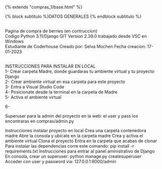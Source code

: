 {% extends "compras_1/base.html" %}

{% block subtitulo %}DATOS GENERALES {% endblock subtitulo %}

<br>
Pagina de compra de berries (en contruccion)
<br>
Codigo Python 3.11/Django GIT Version 2.39.0 trabajado desde  VSC en Windows
<br>
Estudiante de Coderhouse
Creado por: Selva Mochen
Fecha creacion: 17-01-2023
<br>
<br>


INSTRUCCIONES PARA INSTALAR EN LOCAL
<br>
1- Crear carpeta Madre, donde guardaras tu ambiente virtual y tu proyecto Django
<br>
2- Crear ambiente virtual en esa carpeta para este proyecto
<br>
3- Entra a Visual Studio Code
<br>
4- Posicionate desde la terminal en la carpeta de Madre
<br>
5- Activa el ambiente virtual

6- 




Superuser para la admin del proyecto en la web: el user y pass los encontraras en compras/admin.py




Instrucciones instalar proyecto en local
Crea una carpeta contenedora madre
Abre la consola y ubicate en la carpeta madre
Crea y activa el ambiente virtual
Clona el proyecto
Entra en la carpeta que acabas de clonar
Para instalar las dependencias corre este comando:
pip install -r requirements.txt
Instrucciones para entrar al panel aministrativo de Django
En consola, crear un superuser:
python manage.py createsuperuser
Acceder con user y password via:
127.0.0.1:8000/admin
